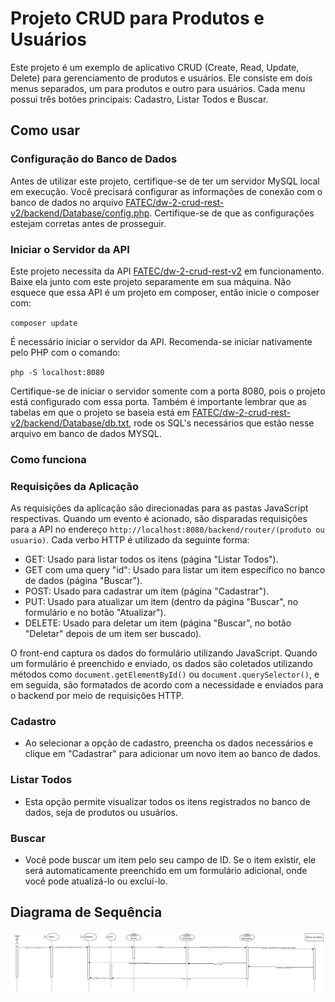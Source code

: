 # Projeto CRUD para Produtos e Usuários

Este projeto é um exemplo de aplicativo CRUD (Create, Read, Update, Delete) para gerenciamento de produtos e usuários. Ele consiste em dois menus separados, um para produtos e outro para usuários. Cada menu possui três botões principais: Cadastro, Listar Todos e Buscar.

## Como usar

### Configuração do Banco de Dados
Antes de utilizar este projeto, certifique-se de ter um servidor MySQL local em execução. Você precisará configurar as informações de conexão com o banco de dados no arquivo [FATEC/dw-2-crud-rest-v2/backend/Database/config.php](https://github.com/vdanviel/FATEC/tree/dw-2-crud-rest-v2). Certifique-se de que as configurações estejam corretas antes de prosseguir.

### Iniciar o Servidor da API
Este projeto necessita da API [FATEC/dw-2-crud-rest-v2](https://github.com/vdanviel/FATEC/tree/dw-2-crud-rest-v2) em funcionamento. Baixe ela junto com este projeto separamente em sua máquina.
Não esquece que essa API é um projeto em composer, então inicie o composer com:

`composer update`

É necessário iniciar o servidor da API. Recomenda-se iniciar nativamente pelo PHP com o comando:

`php -S localhost:8080`

Certifique-se de iniciar o servidor somente com a porta 8080, pois o projeto está configurado com essa porta.
Também é importante lembrar que as tabelas em que o projeto se baseia está em [FATEC/dw-2-crud-rest-v2/backend/Database/db.txt](https://github.com/vdanviel/FATEC/tree/dw-2-crud-rest-v2), rode os SQL's necessários que estão nesse arquivo em banco de dados MYSQL.

### Como funciona

### Requisições da Aplicação
As requisições da aplicação são direcionadas para as pastas JavaScript respectivas. Quando um evento é acionado, são disparadas requisições para a API no endereço `http://localhost:8080/backend/router/(produto ou usuario)`. Cada verbo HTTP é utilizado da seguinte forma:

- GET: Usado para listar todos os itens (página "Listar Todos").
- GET com uma query "id": Usado para listar um item específico no banco de dados (página "Buscar").
- POST: Usado para cadastrar um item (página "Cadastrar").
- PUT: Usado para atualizar um item (dentro da página "Buscar", no formulário e no botão "Atualizar").
- DELETE: Usado para deletar um item (página "Buscar", no botão "Deletar" depois de um item ser buscado).

O front-end captura os dados do formulário utilizando JavaScript. Quando um formulário é preenchido e enviado, os dados são coletados utilizando métodos como `document.getElementById()` ou `document.querySelector()`, e em seguida, são formatados de acordo com a necessidade e enviados para o backend por meio de requisições HTTP.

### Cadastro
- Ao selecionar a opção de cadastro, preencha os dados necessários e clique em "Cadastrar" para adicionar um novo item ao banco de dados.

### Listar Todos
- Esta opção permite visualizar todos os itens registrados no banco de dados, seja de produtos ou usuários.

### Buscar
- Você pode buscar um item pelo seu campo de ID. Se o item existir, ele será automaticamente preenchido em um formulário adicional, onde você pode atualizá-lo ou excluí-lo.

## Diagrama de Sequência
![diagrama de sequencia](diagrama-sequencia-prova-dw-II.png)